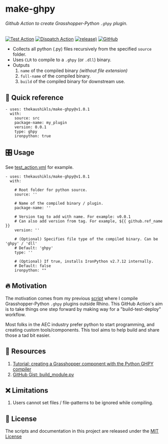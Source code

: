 # make-ghpy
###### Github Action to create Grasshopper-Python `.ghpy` plugin.
[![Test Action](https://github.com/thekaushikls/make-ghpy/actions/workflows/test_action.yml/badge.svg)](https://github.com/thekaushikls/make-ghpy/actions/workflows/test_action.yml)
[![Dispatch Action](https://github.com/thekaushikls/make-ghpy/actions/workflows/dispatch_action.yml/badge.svg)](https://github.com/thekaushikls/make-ghpy/actions/workflows/dispatch_action.yml)
[![release)](https://img.shields.io/github/v/release/thekaushikls/make-ghpy?include_prereleases)](https://github.com/thekaushikls/make-ghpy/releases/latest)
[![GitHub](https://img.shields.io/github/license/thekaushikls/make-ghpy)](https://github.com/thekaushikls/make-ghpy/blob/main/LICENSE)

* Collects all python (.py) files recursively from the specified `source` folder.
* Uses `CLR` to compile to a `.ghpy` (or `.dll`) binary.
* Outputs 
  1. `name` of the compiled binary _(without file extension)_
  2. `full-name` of the compiled binary.
  3. `build` of the compiled binary for downstream use.
  

## 🚀 Quick reference
``` YML
- uses: thekaushikls/make-ghpy@v1.0.1
  with:
    source: src
    package-name: my_plugin
    version: 0.0.1
    type: ghpy
    ironpython: true
```

## 🎛️ Usage
See [test_action.yml](.github/workflows/test_action.yml) for example.

``` YML
- uses: thekaushikls/make-ghpy@v1.0.1
  with:
  
    # Root folder for python source.
    source: ''
    
    # Name of the compiled binary / plugin.
    package-name: ''
    
    # Version tag to add with name. For example: v0.0.1
    # Can also add version from tag. For example, ${{ github.ref_name }}
    version: ''
    
    # (Optional) Specifies file type of the compiled binary. Can be 'ghpy' / 'dll'
    # Default: 'ghpy'
    type: ''
    
    # (Optional) If true, installs IronPython v2.7.12 internally.
    # Default: false
    ironpython: ""
```

## 🔥️ Motivation
The motivation comes from my previous [script](https://gist.github.com/thekaushikls/58a0727a86fb2e74121a782e123d163e) where I compile Grasshopper-Python `.ghpy` plugins outside Rhino. This GitHub Action's aim is to take things one step forward by making way for a "build-test-deploy" workflow.

Most folks in the AEC industry prefer python to start programming, and creating custom tools/components. This tool aims to help build and share those a tad bit easier.

## 📃 Resources
1. [Tutorial: creating a Grasshopper component with the Python GHPY compiler](https://discourse.mcneel.com/t/tutorial-creating-a-grasshopper-component-with-the-python-ghpy-compiler/38552)
2. [GitHub Gist: build_module.py](https://gist.github.com/thekaushikls/58a0727a86fb2e74121a782e123d163e)


## ❌ Limitations
1. Users cannot set files / file-patterns to be ignored while compiling.


## 🌱 License
The scripts and documentation in this project are released under the [MIT License](https://github.com/thekaushikls/make-ghpy/blob/main/LICENSE)
